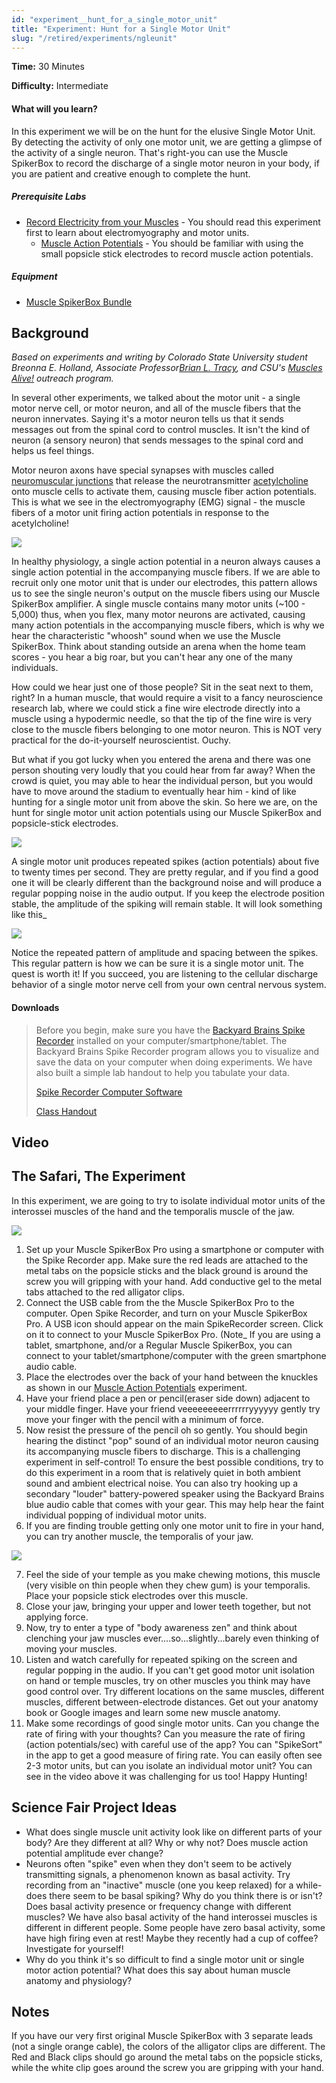 ```yaml
---
id: "experiment__hunt_for_a_single_motor_unit"
title: "Experiment: Hunt for a Single Motor Unit"
slug: "/retired/experiments/ngleunit"
---
```




**Time:**  30 Minutes

**Difficulty:**   Intermediate

#### What will you learn?

In this experiment we will be on the hunt for the elusive Single Motor Unit.
By detecting the activity of only one motor unit, we are getting a glimpse of
the activity of a single neuron. That's right-you can use the Muscle SpikerBox
to record the discharge of a single motor neuron in your body, if you are
patient and creative enough to complete the hunt.

##### Prerequisite Labs

* [Record Electricity from your Muscles](./muscleSpikerBox.md) - You should read this experiment first to learn about electromyography and motor units.
  * [Muscle Action Potentials](muscleactionpotential.md) - You should be familiar with using the small popsicle stick electrodes to record muscle action potentials.

##### Equipment

* [Muscle SpikerBox Bundle](https://backyardbrains.com/products/muscleSpikerboxBundle)

## Background

_Based on experiments and writing by Colorado State University student Breonna
E. Holland, Associate Professor[Brian L.
Tracy](https://www.hes.chhs.colostate.edu/faculty-staff/tracy.aspx), and CSU's
[Muscles Alive!](https://www.facebook.com/MusclesAliveCSU/) outreach program._

In several other experiments, we talked about the motor unit - a single motor
nerve cell, or motor neuron, and all of the muscle fibers that the neuron
innervates. Saying it's a motor neuron tells us that it sends messages out
from the spinal cord to control muscles. It isn't the kind of neuron (a
sensory neuron) that sends messages to the spinal cord and helps us feel
things.

Motor neuron axons have special synapses with muscles called [neuromuscular
junctions](https://en.wikipedia.org/wiki/Neuromuscular_junction) that release
the neurotransmitter
[acetylcholine](https://en.wikipedia.org/wiki/Acetylcholine) onto muscle cells
to activate them, causing muscle fiber action potentials. This is what we see
in the electromyography (EMG) signal - the muscle fibers of a motor unit
firing action potentials in response to the acetylcholine!

[ ![](./img/The_Rock_Motor_Unit_web.jpg)](./img/The_Rock_Motor_Unit_web.jpg)

In healthy physiology, a single action potential in a neuron always causes a
single action potential in the accompanying muscle fibers. If we are able to
recruit only one motor unit that is under our electrodes, this pattern allows
us to see the single neuron's output on the muscle fibers using our Muscle
SpikerBox amplifier. A single muscle contains many motor units (~100 - 5,000)
thus, when you flex, many motor neurons are activated, causing many action
potentials in the accompanying muscle fibers, which is why we hear the
characteristic "whoosh" sound when we use the Muscle SpikerBox. Think about
standing outside an arena when the home team scores - you hear a big roar, but
you can't hear any one of the many individuals.

How could we hear just one of those people? Sit in the seat next to them,
right? In a human muscle, that would require a visit to a fancy neuroscience
research lab, where we could stick a fine wire electrode directly into a
muscle using a hypodermic needle, so that the tip of the fine wire is very
close to the muscle fibers belonging to one motor neuron. This is NOT very
practical for the do-it-yourself neuroscientist. Ouchy.

But what if you got lucky when you entered the arena and there was one person
shouting very loudly that you could hear from far away? When the crowd is
quiet, you may able to hear the individual person, but you would have to move
around the stadium to eventually hear him - kind of like hunting for a single
motor unit from above the skin. So here we are, on the hunt for single motor
unit action potentials using our Muscle SpikerBox and popsicle-stick
electrodes.

[ ![](./img/Motor_Unit_Stadium_web.jpg)](./img/Motor_Unit_Stadium_web.jpg)

A single motor unit produces repeated spikes (action potentials) about five to
twenty times per second. They are pretty regular, and if you find a good one
it will be clearly different than the background noise and will produce a
regular popping noise in the audio output. If you keep the electrode position
stable, the amplitude of the spiking will remain stable. It will look
something like this_

[
![](./img/Single_Motor_Unit_Recorder.png)](./img/Single_Motor_Unit_Recorder.png)

Notice the repeated pattern of amplitude and spacing between the spikes. This
regular pattern is how we can be sure it is a single motor unit. The quest is
worth it! If you succeed, you are listening to the cellular discharge behavior
of a single motor nerve cell from your own central nervous system.

#### Downloads

> Before you begin, make sure you have the [Backyard Brains Spike
> Recorder](https://backyardbrains.com/products/spikerecorder) installed on
> your computer/smartphone/tablet. The Backyard Brains Spike Recorder program
> allows you to visualize and save the data on your computer when doing
> experiments. We have also built a simple lab handout to help you tabulate
> your data.
>
> [Spike Recorder Computer
> Software](https://backyardbrains.com/products/spikerecorder)
>
> [Class
> Handout](./files/Hunt_for_Motor_Unit_handout.pdf)

## Video

## The Safari, The Experiment

In this experiment, we are going to try to isolate individual motor units of
the interossei muscles of the hand and the temporalis muscle of the jaw.

[ ![](./img/Hand_Motor_Units_web.jpg)](./img/Hand_Motor_Units_web.jpg)

  1. Set up your Muscle SpikerBox Pro using a smartphone or computer with the Spike Recorder app. Make sure the red leads are attached to the metal tabs on the popsicle sticks and the black ground is around the screw you will gripping with your hand. Add conductive gel to the metal tabs attached to the red alligator clips.
  2. Connect the USB cable from the the Muscle SpikerBox Pro to the computer. Open Spike Recorder, and turn on your Muscle SpikerBox Pro. A USB icon should appear on the main SpikeRecorder screen. Click on it to connect to your Muscle SpikerBox Pro. (Note_ If you are using a tablet, smartphone, and/or a Regular Muscle SpikerBox, you can connect to your tablet/smartphone/computer with the green smartphone audio cable. 
  3. Place the electrodes over the back of your hand between the knuckles as shown in our [Muscle Action Potentials](https://backyardbrains.com/experiments/muscleactionpotential) experiment. 
  4. Have your friend place a pen or pencil(eraser side down) adjacent to your middle finger. Have your friend veeeeeeeeerrrrrryyyyyy gently try move your finger with the pencil with a minimum of force. 
  5. Now resist the pressure of the pencil oh so gently. You should begin hearing the distinct "pop" sound of an individual motor neuron causing its accompanying muscle fibers to discharge. This is a challenging experiment in self-control! To ensure the best possible conditions, try to do this experiment in a room that is relatively quiet in both ambient sound and ambient electrical noise. You can also try hooking up a secondary "louder" battery-powered speaker using the Backyard Brains blue audio cable that comes with your gear. This may help hear the faint individual popping of individual motor units.
  6. If you are finding trouble getting only one motor unit to fire in your hand, you can try another muscle, the temporalis of your jaw. 

[ ![](./img/masticacion_web2.jpg)](./img/masticacion_web2.jpg)

  7. Feel the side of your temple as you make chewing motions, this muscle (very visible on thin people when they chew gum) is your temporalis. Place your popsicle stick electrodes over this muscle.
  8. Close your jaw, bringing your upper and lower teeth together, but not applying force.
  9. Now, try to enter a type of "body awareness zen" and think about clenching your jaw muscles ever....so...slightly...barely even thinking of moving your muscles. 
  10. Listen and watch carefully for repeated spiking on the screen and regular popping in the audio. If you can't get good motor unit isolation on hand or temple muscles, try on other muscles you think may have good control over. Try different locations on the same muscles, different muscles, different between-electrode distances. Get out your anatomy book or Google images and learn some new muscle anatomy.
  11. Make some recordings of good single motor units. Can you change the rate of firing with your thoughts? Can you measure the rate of firing (action potentials/sec) with careful use of the app? You can "SpikeSort" in the app to get a good measure of firing rate. You can easily often see 2-3 motor units, but can you isolate an individual motor unit? You can see in the video above it was challenging for us too! Happy Hunting!

## Science Fair Project Ideas

* What does single muscle unit activity look like on different parts of your body? Are they different at all? Why or why not? Does muscle action potential amplitude ever change?
* Neurons often "spike" even when they don't seem to be actively transmitting signals, a phenomenon known as basal activity. Try recording from an "inactive" muscle (one you keep relaxed) for a while-does there seem to be basal spiking? Why do you think there is or isn't? Does basal activity presence or frequency change with different muscles? We have also basal activity of the hand interossei muscles is different in different people. Some people have zero basal activity, some have high firing even at rest! Maybe they recently had a cup of coffee? Investigate for yourself!
* Why do you think it's so difficult to find a single motor unit or single motor action potential? What does this say about human muscle anatomy and physiology? 

## Notes

If you have our very first original Muscle SpikerBox with 3 separate leads
(not a single orange cable), the colors of the alligator clips are different.
The Red and Black clips should go around the metal tabs on the popsicle
sticks, while the white clip goes around the screw you are gripping with your
hand.
